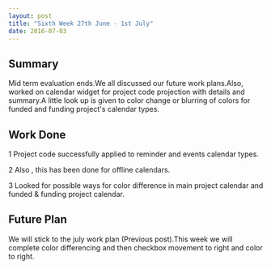 ```yaml
---
layout: post
title: "Sixth Week 27th June - 1st July"
date: 2016-07-03
---
```


## Summary

Mid term evaluation ends.We all discussed our future work plans.Also, worked on calendar widget for project code projection with details and summary.A little look up is given to color change or blurring of colors for funded and funding project's calendar types.

## Work Done

1 Project code successfully applied to reminder and events calendar types.

2 Also , this has been done for offline calendars.

3 Looked for possible ways for color difference in main project calendar and funded & funding project calendar.

## Future Plan

We will stick to the july work plan (Previous post).This week we will complete color differencing and then checkbox movement to right and color to right.